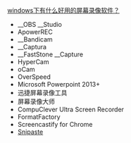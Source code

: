 [windows下有什么好用的屏幕录像软件？](https://www.zhihu.com/question/22202142)

- __OBS __Studio
- ApowerREC
- __Bandicam
- __Captura
- __FastStone __Capture
- HyperCam
- oCam
- OverSpeed
- Microsoft Powerpoint 2013+
- 迅捷屏幕录像工具
- 屏幕录像大师
- CompuClever Ultra Screen Recorder
- FormatFactory
- Screencastify for Chrome
- [Snipaste](https://www.zhihu.com/pin/1319210101270749184)
